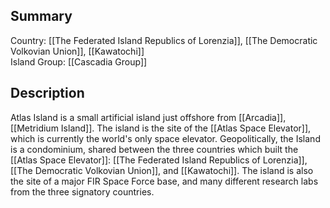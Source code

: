 ## Summary

Country: [[The Federated Island Republics of Lorenzia]], [[The Democratic Volkovian Union]], [[Kawatochi]]  
Island Group: [[Cascadia Group]]  
## Description

Atlas Island is a small artificial island just offshore from [[Arcadia]], [[Metridium Island]]. The island is the site of the [[Atlas Space Elevator]], which is currently the world's only space elevator. Geopolitically, the Island is a condominium, shared between the three  countries which built the [[Atlas Space Elevator]]: [[The Federated Island Republics of Lorenzia]], [[The Democratic Volkovian Union]], and [[Kawatochi]]. The island is also the site of a major FIR Space Force base, and many different research labs from the three signatory countries.

